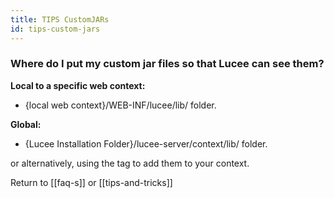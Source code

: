 ```yaml
---
title: TIPS CustomJARs
id: tips-custom-jars
---
```


### Where do I put my custom jar files so that Lucee can see them? ###

**Local to a specific web context:**

* {local web context}/WEB-INF/lucee/lib/ folder.

**Global:**

* {Lucee Installation Folder}/lucee-server/context/lib/ folder.

or alternatively, using the <cfadmin></cfadmin> tag to add them to your context.

Return to [[faq-s]] or [[tips-and-tricks]]
